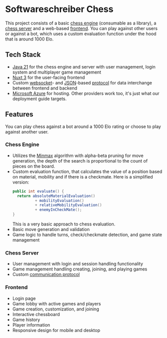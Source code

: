 # Softwareschreiber Chess
This project consists of a basic [chess engine](./chess-engine/) (consumable as a library), a [chess server](./chess-server/) and a web-based [frontend](./chess-gui-nuxt/). You can play against other users or against a bot, which uses a custom evaluation function under the hood that is around 1000 Elo.

## Tech Stack
- [Java 21](https://dev.java/) for the chess engine and server with user management, login system and multiplayer game management
- [Nuxt 3](https://nuxt.com/) for the user-facing frontend
- Custom [websocket](https://developer.mozilla.org/en-US/docs/Web/API/WebSockets_API)- and [JSON](https://en.wikipedia.org/wiki/JSON)-based [protocol](./chess-server/docs/protocol.md) for data interchange between frontend and backend
- [Microsoft Azure](https://azure.microsoft.com/) for hosting. Other providers work too, it's just what our deployment guide targets.


## Features
You can play chess against a bot around a 1000 Elo rating or choose to play against another user.

### Chess Engine
- Utilizes the [Minmax](https://en.wikipedia.org/wiki/Minimax) algorithm with alpha-beta pruning for move generation, the depth of the search is proportional to the count of pieces on the board.
- Custom evaluation function, that calculates the value of a position based on material, mobility and if there is a checkmate. Here is a simplified version:
  ```java
  public int evaluate() {
  	return absoluteMaterialEvaluation()
  			+ mobilityEvaluation()
  			+ relativeMobilityEvaluation()
  			+ enemyInCheckMate();
  }
  ```
  This is a very basic approach to chess evaluation.
- Basic move generation and validation
- Game logic to handle turns, check/checkmate detection, and game state management

### Chess Server
- User management with login and session handling functionality
- Game management handling creating, joining, and playing games
- Custom [communication protocol](./chess-server/docs/protocol.md)

### Frontend
- Login page
- Game lobby with active games and players
- Game creation, customization, and joining
- Interactive chessboard
- Game history
- Player information
- Responsive design for mobile and desktop
